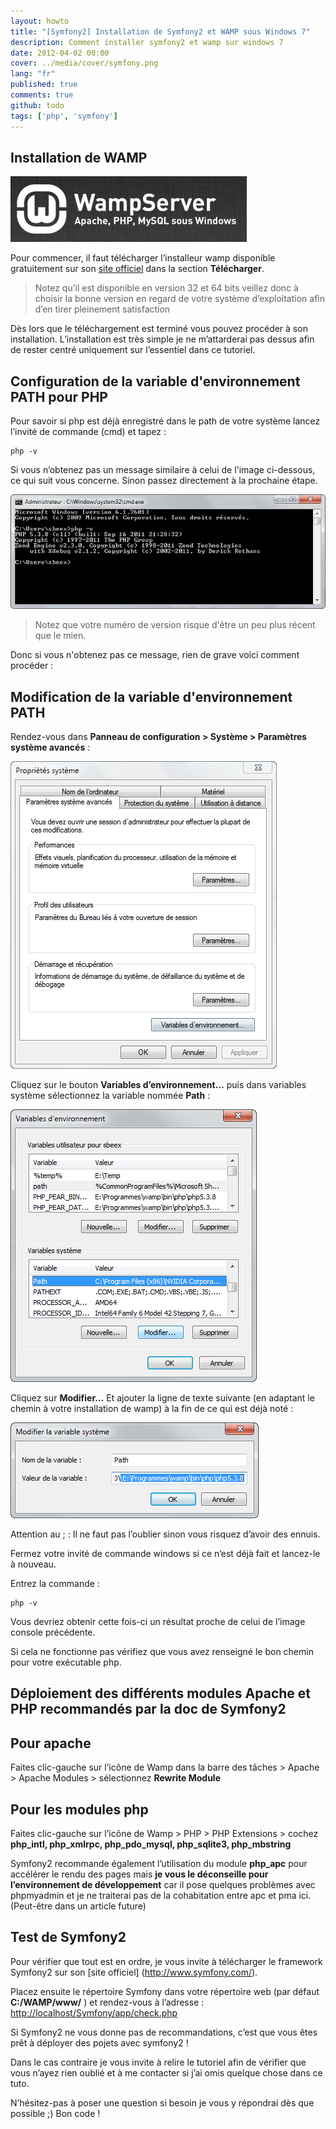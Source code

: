 ```yaml
---
layout: howto
title: "[Symfony2] Installation de Symfony2 et WAMP sous Windows 7"
description: Comment installer symfony2 et wamp sur windows 7
date: 2012-04-02 00:00
cover: ../media/cover/symfony.png
lang: "fr"
published: true
comments: true
github: todo
tags: ['php', 'symfony']
---
```


## Installation de WAMP

![Logo WampServer](../media/howto/wamp-printscreen.png "Logo WampServer")

Pour commencer, il faut télécharger l’installeur wamp disponible gratuitement sur son [site officiel](http://www.wampserver.com/) dans la section 
**Télécharger**.

> Notez qu’il est disponible en version 32 et 64 bits veillez donc à choisir la bonne version en regard de votre système d’exploitation afin d’en tirer pleinement satisfaction

Dès lors que le téléchargement est terminé vous pouvez procéder à son installation. L’installation est très simple je ne m’attarderai pas dessus afin de rester centré uniquement sur l’essentiel dans ce tutoriel.

## Configuration de la variable d'environnement **PATH** pour PHP

Pour savoir si php est déjà enregistré dans le path de votre système lancez l’invité de commande (cmd) et tapez :

~~~
php -v
~~~

Si vous n’obtenez pas un message similaire à celui de l'image ci-dessous, ce qui suit vous concerne. Sinon passez directement à la prochaine étape.

![Console](../media/howto/cmd_php-version.png "Console")

> Notez que votre numéro de version risque d'être un peu plus récent que le mien.

Donc si vous n'obtenez pas ce message, rien de grave voici comment procéder :

## Modification de la variable d'environnement PATH


Rendez-vous dans **Panneau de configuration > Système > Paramètres système avancés** :

![Propriétés système](../media/howto/system-properties.png "Propriétés système")

Cliquez sur le bouton **Variables d’environnement…** puis dans variables système sélectionnez la variable nommée **Path** :

![Path système](../media/howto/system-path1.png "Path système")

Cliquez sur **Modifier…** Et ajouter la ligne de texte suivante (en adaptant le chemin à votre installation de wamp) à la fin de ce qui est déjà noté :

![Path système](../media/howto/system-path-php.png "Path système")

Attention au ; : Il ne faut pas l’oublier sinon vous risquez d’avoir des ennuis.

Fermez votre invité de commande windows si ce n’est déjà fait et lancez-le à nouveau.

Entrez la commande :
~~~
php -v
~~~

Vous devriez obtenir cette fois-ci un résultat proche de celui de l’image console précédente.

Si cela ne fonctionne pas vérifiez que vous avez renseigné le bon chemin pour votre exécutable php.

## Déploiement des différents modules Apache et PHP recommandés par la doc de Symfony2

## Pour apache

Faites clic-gauche sur l’icône de Wamp dans la barre des tâches > Apache > Apache Modules > sélectionnez **Rewrite Module**

## Pour les modules php

Faites clic-gauche sur l’icône de Wamp > PHP > PHP Extensions > cochez **php_intl, php_xmlrpc, php_pdo_mysql, php_sqlite3, php_mbstring**

Symfony2 recommande également l’utilisation du module **php_apc** pour accélérer le rendu des pages mais **je vous le déconseille pour l’environnement de développement** car il pose quelques problèmes avec phpmyadmin et je ne traiterai pas de la cohabitation entre apc et pma ici. (Peut-être dans un article future)

## Test de Symfony2

Pour vérifier que tout est en ordre, je vous invite à télécharger le framework Symfony2 sur son [site officiel]
(http://www.symfony.com/).

Placez ensuite le répertoire Symfony dans votre répertoire web (par défaut **C:/WAMP/www/** ) et rendez-vous à 
l’adresse : [http://localhost/Symfony/app/check.php](http://localhost/Symfony/app/check.php)

Si Symfony2 ne vous donne pas de recommandations, c’est que vous êtes prêt à déployer des pojets avec symfony2 !

Dans le cas contraire je vous invite à relire le tutoriel afin de vérifier que vous n’ayez rien oublié et à me contacter si j’ai omis quelque chose dans ce tuto.

N’hésitez-pas à poser une question si besoin je vous y répondrai dès que possible ;) Bon code !

